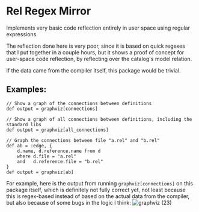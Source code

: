 # Rel Regex Mirror

Implements very basic code reflection entirely in user space using regular
expressions.

The reflection done here is very poor, since it is based on quick regexes that
I put together in a couple hours, but it shows a proof of concept for
user-space code reflection, by reflecting over the catalog's model relation.

If the data came from the compiler itself, this package would be trivial.

## Examples:

```rel
// Show a graph of the connections between definitions
def output = graphviz[connections]

// Show a graph of all connections between definitions, including the standard libs
def output = graphviz[all_connections]
```

```rel
// Graph the connections between file "a.rel" and "b.rel"
def ab = :edge, {
    d.name, d.reference.name from d
    where d.file = "a.rel"
    and   d.reference.file = "b.rel"
}
def output = graphviz[ab]
```

For example, here is the output from running `graphviz[connections]` on this package itself, which is definitely not fully correct yet, not least because this is regex-based instead of based on the actual data from the compiler, but also because of some bugs in the logic I think:
![graphviz (23)](https://user-images.githubusercontent.com/1582097/197904544-d6d61e7a-7316-41d7-8853-a6e23d3b28f2.png)

